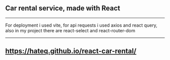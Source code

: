 ## Car rental service, made with React

---

For deployment i used vite, for api requests i used axios and react query, also in my project there are react-select and react-router-dom

---

## https://hateq.github.io/react-car-rental/
